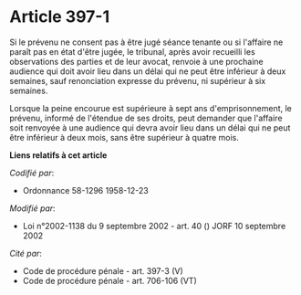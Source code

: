 # Article 397-1

Si le prévenu ne consent pas à être jugé séance tenante ou si l'affaire ne paraît pas en état d'être jugée, le tribunal,
après avoir recueilli les observations des parties et de leur avocat, renvoie à une prochaine audience qui doit avoir lieu
dans un délai qui ne peut être inférieur à deux semaines, sauf renonciation expresse du prévenu, ni supérieur à six semaines.

Lorsque la peine encourue est supérieure à sept ans d'emprisonnement, le prévenu, informé de l'étendue de ses droits, peut
demander que l'affaire soit renvoyée à une audience qui devra avoir lieu dans un délai qui ne peut être inférieur à deux
mois, sans être supérieur à quatre mois.

**Liens relatifs à cet article**

_Codifié par_:

  - Ordonnance 58-1296 1958-12-23

_Modifié par_:

  - Loi n°2002-1138 du 9 septembre 2002 - art. 40 () JORF 10 septembre 2002

_Cité par_:

  - Code de procédure pénale - art. 397-3 (V)
  - Code de procédure pénale - art. 706-106 (VT)
